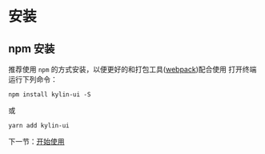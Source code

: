 # 安装
##  npm 安装
推荐使用 `npm` 的方式安装，以便更好的和打包工具([webpack](https://webpack.js.org/))配合使用
打开终端运行下列命令：  
```
npm install kylin-ui -S
```
或  
```
yarn add kylin-ui
```

下一节：<a href="#/doc/get-start">开始使用</a>
  